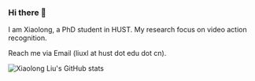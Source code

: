 ### Hi there 👋

<!--
**xlliu7/xlliu7** is a ✨ _special_ ✨ repository because its `README.md` (this file) appears on your GitHub profile.

Here are some ideas to get you started:

- 🔭 I’m currently working on ...
- 🌱 I’m currently learning ...
- 👯 I’m looking to collaborate on ...
- 🤔 I’m looking for help with ...
- 💬 Ask me about ...
- 📫 How to reach me: ...
- 😄 Pronouns: ...
- ⚡ Fun fact: ...
-->
I am Xiaolong, a PhD student in HUST. My research focus on video action recognition.

Reach me via Email (liuxl at hust dot edu dot cn).

![Xiaolong Liu's GitHub stats](https://github-readme-stats.vercel.app/api?username=xlliu7&show_icons=true)

